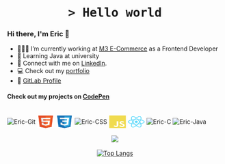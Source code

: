 <h1 align="center">
    <tt>> Hello world</tt>
</h1>

### Hi there, I'm Eric 👋

- 👨🏻‍💻 I’m currently working at [M3 E-Commerce](https://m3ecommerce.com/) as a Frontend Developer
- 🎒 Learning Java at university 
- 👤 Connect with me on [LinkedIn](https://www.linkedin.com/in/eric-pinheiro-2118a8227/).
- 💻 Check out my [portfolio](https://ericfariaspinheiro.github.io/webPortfolio/)
- 🦊 [GitLab Profile](https://gitlab.com/ericfariaspinheiro)

#### Check out my projects on [CodePen](https://codepen.io/ericfariaz)

<div style="display: inline_block"><br>
  <img align="center" alt="Eric-Git" height="30" width="40" src="https://raw.githubusercontent.com/jmnote/z-icons/master/svg/git.svg">
  <img align="center" alt="Eric-HTML" height="30" width="40" src="https://raw.githubusercontent.com/devicons/devicon/master/icons/html5/html5-original.svg">
  <img align="center" alt="Eric-CSS" height="30" width="40" src="https://raw.githubusercontent.com/devicons/devicon/master/icons/css3/css3-original.svg">
  <img align="center" alt="Eric-CSS" height="30" width="40" src="https://raw.githubusercontent.com/jmnote/z-icons/master/svg/bootstrap.svg">
  <img align="center" alt="Rafa-Js" height="30" width="40" src="https://raw.githubusercontent.com/devicons/devicon/master/icons/javascript/javascript-plain.svg">
  <img align="center" alt="Eric-React" height="30" width="40" src="https://raw.githubusercontent.com/devicons/devicon/master/icons/react/react-original.svg">
  <img align="center" alt="Eric-C" height="30" width="40" src="https://raw.githubusercontent.com/jmnote/z-icons/master/svg/c.svg">
  <img align="center" alt="Eric-Java" height="30" width="40" src="https://cdn.jsdelivr.net/gh/devicons/devicon/icons/java/java-original.svg" />
</div>  
<br/>
<div align="center">
  <a href="https://github.com/ericfariaspinheiro">
  <img height="180em" src="https://github-readme-stats.vercel.app/api?username=ericfariaspinheiro&show_icons=true&theme=highcontrast&include_all_commits=false&count_private=true"/>
  <br/>
   
  [![Top Langs](https://github-readme-stats.vercel.app/api/top-langs/?username=ericfariaspinheiro&theme=tokyonight)](https://github.com/anuraghazra/github-readme-stats)
</div>
